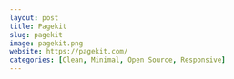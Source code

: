 ```yaml
---
layout: post
title: Pagekit
slug: pagekit
image: pagekit.png
website: https://pagekit.com/
categories: [Clean, Minimal, Open Source, Responsive]
---
```

